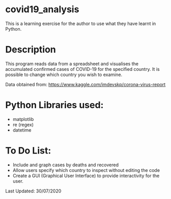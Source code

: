 # covid19_analysis
This is a learning exercise for the author to use what they have learnt in Python.

# Description
This program reads data from a spreadsheet and visualises the accumulated confirmed cases of COVID-19 for the specified country. It is possible to change which country you wish to examine.

Data obtained from: https://www.kaggle.com/imdevskp/corona-virus-report 

# Python Libraries used:
- matplotlib
- re (regex)
- datetime

# To Do List:
- Include and graph cases by deaths and recovered
- Allow users specify which country to inspect without editing the code
- Create a GUI (Graphical User Interface) to provide interactivity for the user.


Last Updated: 30/07/2020
